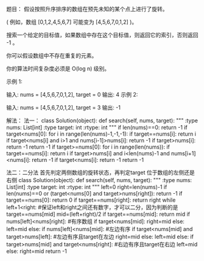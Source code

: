 题目：
假设按照升序排序的数组在预先未知的某个点上进行了旋转。

( 例如，数组 [0,1,2,4,5,6,7] 可能变为 [4,5,6,7,0,1,2] )。

搜索一个给定的目标值，如果数组中存在这个目标值，则返回它的索引，否则返回 -1 。

你可以假设数组中不存在重复的元素。

你的算法时间复杂度必须是 O(log n) 级别。

示例 1:

输入: nums = [4,5,6,7,0,1,2], target = 0
输出: 4
示例 2:

输入: nums = [4,5,6,7,0,1,2], target = 3
输出: -1

解法：
法一：
class Solution(object):
    def search(self, nums, target):
        """
        :type nums: List[int]
        :type target: int
        :rtype: int
        """
        if len(nums)==0:
            return -1
        if target<nums[0]:
            for i in range(len(nums)-1,-1,-1):
                if target==nums[i]:
                    return i
                if target<nums[i] and i>1 and nums[i-1]>nums[i]:
                    return -1
                if target>nums[i]:
                    return -1
            return -1
        if target>=nums[0]:
            for i in range(len(nums)):
                if target==nums[i]:
                    return i
                if target>nums[i] and i<len(nums)-1 and  nums[i+1]<nums[i]:
                    return -1
                if target<nums[i]:
                    return -1
            return -1

法二：二分法
首先判定两侧数组的旋转状态，再判定target 位于数组的左侧还是右侧
class Solution(object):
    def search(self, nums, target):
        """
        :type nums: List[int]
        :type target: int
        :rtype: int
        """
        left=0
        right=len(nums)-1
        if len(nums)==0 or (target<nums[0] and target>nums[right]):
            return -1
        if target==nums[0]:
            return 0
        if target==nums[right]:
            return right
        while left+1<right: #保证left和right之间还有数字，才可以二分，因为判断的是target==nums[mid]
            mid=(left+right)/2
            if target==nums[mid]:
                return mid
            if nums[left]<nums[right]: #有序数组
                if target<nums[mid]:
                    right=mid
                else:
                    left=mid
            else:
                if nums[left]<nums[mid]: #左边有序
                    if target<nums[mid] and target>nums[left]: #左边有序且target在左边
                        right=mid
                    else:
                        left=mid
                else:
                    if target>nums[mid] and target<nums[right]: #右边有序且target在右边
                        left=mid
                    else:
                        right=mid
        return -1